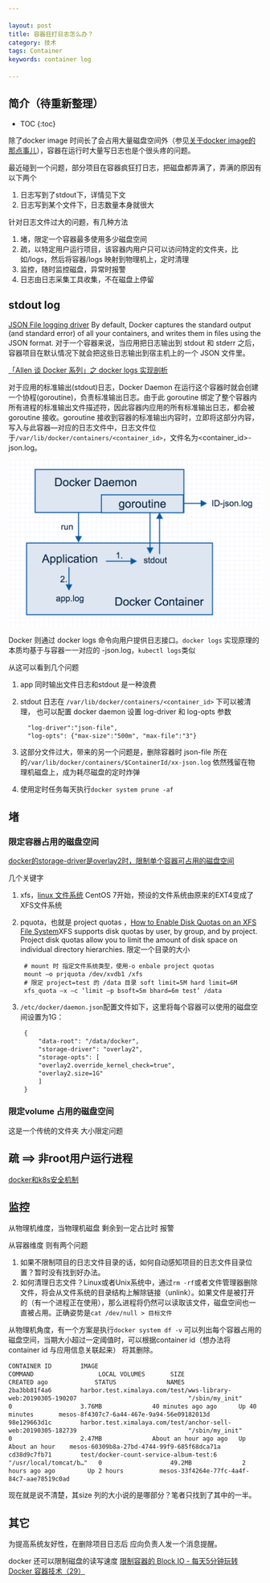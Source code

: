 ```yaml
---

layout: post
title: 容器狂打日志怎么办？
category: 技术
tags: Container
keywords: container log

---
```


## 简介（待重新整理）

* TOC
{:toc}

除了docker image 时间长了会占用大量磁盘空间外（参见[关于docker image的那点事儿](http://qiankunli.github.io/2015/09/22/docker_image.html)），容器在运行时大量写日志也是个很头疼的问题。

最近碰到一个问题，部分项目在容器疯狂打日志，把磁盘都弄满了，弄满的原因有以下两个

1. 日志写到了stdout下，详情见下文 
2. 日志写到某个文件下，日志数量本身就很大

针对日志文件过大的问题，有几种方法

1. 堵，限定一个容器最多使用多少磁盘空间
2. 疏，以特定用户运行项目，该容器内用户只可以访问特定的文件夹，比如/logs，然后将容器/logs 映射到物理机上，定时清理
3. 监控，随时监控磁盘，异常时报警
4. 日志由日志采集工具收集，不在磁盘上停留

## stdout log

[JSON File logging driver](https://docs.docker.com/config/containers/logging/json-file/) By default, Docker captures the standard output (and standard error) of all your containers, and writes them in files using the JSON format. 对于一个容器来说，当应用把日志输出到 stdout 和 stderr 之后，容器项目在默认情况下就会把这些日志输出到宿主机上的一个 JSON 文件里。

[「Allen 谈 Docker 系列」之 docker logs 实现剖析](http://blog.daocloud.io/allen_docker01/)

对于应用的标准输出(stdout)日志，Docker Daemon 在运行这个容器时就会创建一个协程(goroutine)，负责标准输出日志。由于此 goroutine 绑定了整个容器内所有进程的标准输出文件描述符，因此容器内应用的所有标准输出日志，都会被 goroutine 接收。goroutine 接收到容器的标准输出内容时，立即将这部分内容，写入与此容器—对应的日志文件中，日志文件位于`/var/lib/docker/containers/<container_id>`，文件名为<container_id>-json.log。

![](/public/upload/docker/docker_log.png)

Docker 则通过 docker logs 命令向用户提供日志接口。`docker logs` 实现原理的本质均基于与容器一一对应的 <container-id>-json.log，`kubectl logs`类似

从这可以看到几个问题

1. app 同时输出文件日志和stdout 是一种浪费
2. stdout 日志在 `/var/lib/docker/containers/<container_id>` 下可以被清理， 也可以配置 docker daemon 设置 log-driver 和 log-opts 参数

		 "log-driver":"json-file",
	  	 "log-opts": {"max-size":"500m", "max-file":"3"}
	  	 
3. 这部分文件过大，带来的另一个问题是，删除容器时 json-file 所在的`/var/lib/docker/containers/$ContainerId/xx-json.log` 依然残留在物理机磁盘上，成为耗尽磁盘的定时炸弹
4. 使用定时任务每天执行`docker system prune -af`


## 堵

### 限定容器占用的磁盘空间

[docker的storage-driver是overlay2时，限制单个容器可占用的磁盘空间](https://www.lijiaocn.com/%E9%97%AE%E9%A2%98/2018/12/26/docker-overlay2-size-limit.html)

几个关键字

1. xfs，[linux 文件系统](http://qiankunli.github.io/2018/05/19/linux_file_mount.html) CentOS 7开始，预设的文件系统由原来的EXT4变成了XFS文件系统
2. pquota，也就是 project quotas ，[How to Enable Disk Quotas on an XFS File System](https://www.thegeekdiary.com/how-to-enable-disk-quotas-on-an-xfs-file-system/)XFS supports disk quotas by user, by group, and by project. Project disk quotas allow you to limit the amount of disk space on individual directory hierarchies. 限定一个目录的大小

        # mount 时 指定文件系统类型，使用-o enbale project quotas
        mount –o prjquota /dev/xvdb1 /xfs
        # 限定 project=test 的 /data 目录 soft limit=5M hard limit=6M
        xfs_quota –x –c ‘limit –p bsoft=5m bhard=6m test’ /data

3. `/etc/docker/daemon.json`配置文件如下，这里将每个容器可以使用的磁盘空间设置为1G：

        {
            "data-root": "/data/docker",
            "storage-driver": "overlay2",
            "storage-opts": [
            "overlay2.override_kernel_check=true",
            "overlay2.size=1G"
            ]
        }


### 限定volume 占用的磁盘空间

这是一个传统的文件夹 大小限定问题


## 疏 ==> 非root用户运行进程

[docker和k8s安全机制](http://qiankunli.github.io/2019/03/29/kubernetes_security.html)


## 监控

从物理机维度，当物理机磁盘 剩余到一定占比时 报警

从容器维度 则有两个问题

1. 如果不限制项目的日志文件目录的话，如何自动感知项目的日志文件目录位置？暂时没有找到好办法。
2. 如何清理日志文件？Linux或者Unix系统中，通过`rm -rf`或者文件管理器删除文件，将会从文件系统的目录结构上解除链接（unlink）。如果文件是被打开的（有一个进程正在使用），那么进程将仍然可以读取该文件，磁盘空间也一直被占用。正确姿势是`cat /dev/null > 目标文件`

从物理机角度，有一个方案是执行`docker system df -v` 可以列出每个容器占用的 磁盘空间，当期大小超过一定阈值时，可以根据container id（想办法将container id 与应用信息关联起来） 将其删除。


    CONTAINER ID        IMAGE                                                                                       COMMAND                  LOCAL VOLUMES       SIZE                CREATED ago             STATUS              NAMES
    2ba3bb81f4a6        harbor.test.ximalaya.com/test/wws-library-web:20190305-190207                               "/sbin/my_init"          0                   3.76MB              40 minutes ago ago      Up 40 minutes       mesos-8f4307c7-6a44-467e-9a94-56e09182013d
    98e129663d1c        harbor.test.ximalaya.com/test/anchor-sell-web:20190305-182739                               "/sbin/my_init"          0                   2.47MB              About an hour ago ago   Up About an hour    mesos-60309b8a-27bd-4744-99f9-685f68dca71a
    cd38d9c7fb71        test/docker-count-service-album-test:6                                                      "/usr/local/tomcat/b…"   0                   49.2MB              2 hours ago ago         Up 2 hours          mesos-33f4264e-77fc-4a4f-84c7-aae78519c0ad

现在就是说不清楚，其size  列的大小说的是哪部分？笔者只找到了其中的一半。

## 其它

为提高系统友好性，在删除项目日志后 应向负责人发一个消息提醒。

docker 还可以限制磁盘的读写速度 [限制容器的 Block IO - 每天5分钟玩转 Docker 容器技术（29）](https://www.ibm.com/developerworks/community/blogs/132cfa78-44b0-4376-85d0-d3096cd30d3f/entry/%E9%99%90%E5%88%B6%E5%AE%B9%E5%99%A8%E7%9A%84_Block_IO_%E6%AF%8F%E5%A4%A95%E5%88%86%E9%92%9F%E7%8E%A9%E8%BD%AC_Docker_%E5%AE%B9%E5%99%A8%E6%8A%80%E6%9C%AF_29?lang=en)


